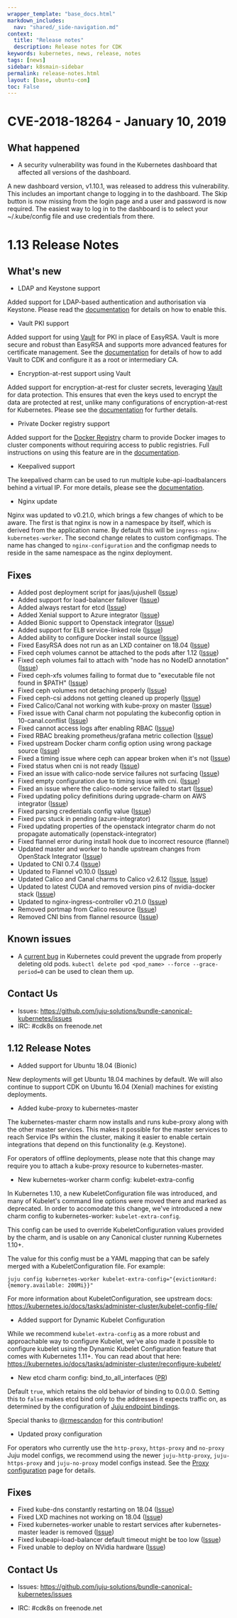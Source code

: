 ```yaml
---
wrapper_template: "base_docs.html"
markdown_includes:
  nav: "shared/_side-navigation.md"
context:
  title: "Release notes"
  description: Release notes for CDK
keywords: kubernetes, news, release, notes
tags: [news]
sidebar: k8smain-sidebar
permalink: release-notes.html
layout: [base, ubuntu-com]
toc: False
---
```


# CVE-2018-18264 - January 10, 2019

## What happened

- A security vulnerability was found in the Kubernetes dashboard that affected all
versions of the dashboard.

A new dashboard version, v1.10.1, was released to address this vulnerability. This
includes an important change to logging in to the dashboard. The Skip button is now
missing from the login page and a user and password is now required. The easiest way
to log in to the dashboard is to select your ~/.kube/config file and use credentials
from there.

# 1.13 Release Notes

## What's new

- LDAP and Keystone support

Added support for LDAP-based authentication and authorisation via Keystone. Please
read the [documentation][docs-ldap] for details on how to enable this.

- Vault PKI support

Added support for using [Vault](https://jujucharms.com/u/openstack-charmers/vault/)
for PKI in place of EasyRSA. Vault is more secure and robust than EasyRSA and supports
more advanced features for certificate management. See the
[documentation][docs-vault] for details of how to add Vault to CDK and configure it as a
root or intermediary CA.

- Encryption-at-rest support using Vault

Added support for encryption-at-rest for cluster secrets, leveraging
[Vault](https://jujucharms.com/u/openstack-charmers/vault/) for data protection. This
ensures that even the keys used to encrypt the data are protected at rest, unlike many
configurations of encryption-at-rest for Kubernetes. Please see the
[documentation][docs-ear] for further details.

- Private Docker registry support

Added support for the [Docker Registry](https://jujucharms.com/u/containers/docker-registry)
charm to provide Docker images to cluster components without requiring access to
public registries. Full instructions on using this feature are in the [documentation][docs-registry].

- Keepalived support

The keepalived charm can be used to run multiple kube-api-loadbalancers behind a
virtual IP. For more details, please see the [documentation][docs-keepalived].

- Nginx update

Nginx was updated to v0.21.0, which brings a few changes of which to be aware. The first
is that nginx is now in a namespace by itself, which is derived from the application name.
By default this will be `ingress-nginx-kubernetes-worker`. The second change relates to
custom configmaps. The name has changed to `nginx-configuration` and the configmap needs to
reside in the same namespace as the nginx deployment.

## Fixes

 - Added post deployment script for jaas/jujushell ([Issue](https://github.com/juju-solutions/bundle-canonical-kubernetes/pull/697))
 - Added support for load-balancer failover ([Issue](https://github.com/juju-solutions/bundle-canonical-kubernetes/issues/453))
 - Added always restart for etcd ([Issue](https://github.com/juju-solutions/layer-etcd/pull/145))
 - Added Xenial support to Azure integrator ([Issue](https://github.com/juju-solutions/charm-azure-integrator/pull/17))
 - Added Bionic support to Openstack integrator ([Issue](https://github.com/juju-solutions/charm-openstack-integrator/pull/13))
 - Added support for ELB service-linked role ([Issue](https://github.com/juju-solutions/charm-aws-integrator/pull/29))
 - Added ability to configure Docker install source ([Issue](https://github.com/juju-solutions/bundle-canonical-kubernetes/issues/621))
 - Fixed EasyRSA does not run as an LXD container on 18.04 ([Issue](https://github.com/juju-solutions/bundle-canonical-kubernetes/issues/654))
 - Fixed ceph volumes cannot be attached to the pods after 1.12 ([Issue](https://github.com/juju-solutions/bundle-canonical-kubernetes/issues/662))
 - Fixed ceph volumes fail to attach with "node has no NodeID annotation" ([Issue](https://github.com/juju-solutions/bundle-canonical-kubernetes/issues/675))
 - Fixed ceph-xfs volumes failing to format due to "executable file not found in $PATH" ([Issue](https://github.com/juju-solutions/bundle-canonical-kubernetes/issues/668))
 - Fixed ceph volumes not detaching properly ([Issue](https://github.com/juju-solutions/bundle-canonical-kubernetes/issues/669))
 - Fixed ceph-csi addons not getting cleaned up properly ([Issue](https://github.com/juju-solutions/bundle-canonical-kubernetes/issues/680))
 - Fixed Calico/Canal not working with kube-proxy on master ([Issue](https://github.com/juju-solutions/bundle-canonical-kubernetes/issues/660))
 - Fixed issue with Canal charm not populating the kubeconfig option in 10-canal.conflist ([Issue](https://github.com/juju-solutions/bundle-canonical-kubernetes/issues/671))
 - Fixed cannot access logs after enabling RBAC ([Issue](https://github.com/juju-solutions/bundle-canonical-kubernetes/issues/642))
 - Fixed RBAC breaking prometheus/grafana metric collection ([Issue](https://github.com/juju-solutions/bundle-canonical-kubernetes/issues/635))
 - Fixed upstream Docker charm config option using wrong package source ([Issue](https://github.com/juju-solutions/bundle-canonical-kubernetes/issues/620))
 - Fixed a timing issue where ceph can appear broken when it's not ([Issue](https://github.com/juju-solutions/kubernetes/pull/173))
 - Fixed status when cni is not ready ([Issue](https://github.com/juju-solutions/kubernetes/pull/174))
 - Fixed an issue with calico-node service failures not surfacing ([Issue](https://github.com/juju-solutions/layer-calico/pull/28))
 - Fixed empty configuration due to timing issue with cni. ([Issue](https://github.com/juju-solutions/layer-canal/pull/22))
 - Fixed an issue where the calico-node service failed to start ([Issue](https://github.com/juju-solutions/layer-canal/pull/24))
 - Fixed updating policy definitions during upgrade-charm on AWS integrator ([Issue](https://github.com/juju-solutions/charm-aws-integrator/pull/30))
 - Fixed parsing credentials config value ([Issue](https://github.com/juju-solutions/charm-azure-integrator/pull/18))
 - Fixed pvc stuck in pending (azure-integrator)
 - Fixed updating properties of the openstack integrator charm do not propagate automatically (openstack-integrator)
 - Fixed flannel error during install hook due to incorrect resource (flannel)
 - Updated master and worker to handle upstream changes from OpenStack Integrator ([Issue](https://github.com/juju-solutions/kubernetes/pull/176))
 - Updated to CNI 0.7.4 ([Issue](https://github.com/juju-solutions/kubernetes/pull/194))
 - Updated to Flannel v0.10.0 ([Issue](https://github.com/juju-solutions/charm-flannel/pull/50))
 - Updated Calico and Canal charms to Calico v2.6.12 ([Issue](https://github.com/juju-solutions/layer-calico/pull/30), [Issue](https://github.com/juju-solutions/layer-canal/pull/27))
 - Updated to latest CUDA and removed version pins of nvidia-docker stack ([Issue](https://github.com/juju-solutions/layer-docker/pull/123))
 - Updated to nginx-ingress-controller v0.21.0 ([Issue](https://github.com/juju-solutions/kubernetes/pull/195))
 - Removed portmap from Calico resource ([Issue](https://github.com/juju-solutions/layer-calico/pull/29))
 - Removed CNI bins from flannel resource ([Issue](https://github.com/juju-solutions/layer-canal/pull/25))

## Known issues

 - A [current bug](https://github.com/kubernetes/kubernetes/issues/70044) in Kubernetes could prevent the upgrade from properly deleting old pods. `kubectl delete pod <pod_name> --force --grace-period=0` can be used to clean them up.

## Contact Us

- Issues: https://github.com/juju-solutions/bundle-canonical-kubernetes/issues
- IRC: #cdk8s on freenode.net





## 1.12 Release Notes

- Added support for Ubuntu 18.04 (Bionic)

New deployments will get Ubuntu 18.04 machines by default. We will also continue to support CDK on Ubuntu 16.04 (Xenial) machines for existing deployments.

- Added kube-proxy to kubernetes-master

The kubernetes-master charm now installs and runs kube-proxy along with the other master services. This makes it possible for the master services to reach Service IPs within the cluster, making it easier to enable certain integrations that depend on this functionality (e.g. Keystone).

For operators of offline deployments, please note that this change may require you to attach a kube-proxy resource to kubernetes-master.

- New kubernetes-worker charm config: kubelet-extra-config

In Kubernetes 1.10, a new KubeletConfiguration file was introduced, and many of Kubelet's command line options were moved there and marked as deprecated. In order to accomodate this change, we've introduced a new charm config to kubernetes-worker: `kubelet-extra-config`.

This config can be used to override KubeletConfiguration values provided by the charm, and is usable on any Canonical cluster running Kubernetes 1.10+.

The value for this config must be a YAML mapping that can be safely merged with a KubeletConfiguration file. For example:

```
juju config kubernetes-worker kubelet-extra-config="{evictionHard: {memory.available: 200Mi}}"
```

For more information about KubeletConfiguration, see upstream docs:
https://kubernetes.io/docs/tasks/administer-cluster/kubelet-config-file/

- Added support for Dynamic Kubelet Configuration

While we recommend `kubelet-extra-config` as a more robust and approachable way to configure Kubelet, we've also made it possible to configure kubelet using the Dynamic Kubelet Configuration feature that comes with Kubernetes 1.11+. You can read about that here:
https://kubernetes.io/docs/tasks/administer-cluster/reconfigure-kubelet/

- New etcd charm config: bind_to_all_interfaces ([PR](https://github.com/juju-solutions/layer-etcd/pull/137))

Default `true`, which retains the old behavior of binding to 0.0.0.0. Setting this to `false` makes etcd bind only to the addresses it expects traffic on, as determined by the configuration of [Juju endpoint bindings](https://docs.jujucharms.com/2.4/en/charms-deploying-advanced#deploying-to-network-spaces).

Special thanks to [@rmescandon](https://github.com/rmescandon) for this contribution!

- Updated proxy configuration

For operators who currently use the `http-proxy`, `https-proxy` and `no-proxy` Juju model configs, we recommend using the newer `juju-http-proxy`, `juju-https-proxy` and `juju-no-proxy` model configs instead. See the [Proxy configuration](https://github.com/juju-solutions/bundle-canonical-kubernetes/wiki/Proxy-configuration) page for details.

## Fixes

- Fixed kube-dns constantly restarting on 18.04 ([Issue](https://github.com/juju-solutions/bundle-canonical-kubernetes/issues/655))
- Fixed LXD machines not working on 18.04 ([Issue](https://github.com/juju-solutions/bundle-canonical-kubernetes/issues/654))
- Fixed kubernetes-worker unable to restart services after kubernetes-master leader is removed ([Issue](https://github.com/juju-solutions/bundle-canonical-kubernetes/issues/627))
- Fixed kubeapi-load-balancer default timeout might be too low ([Issue](https://github.com/juju-solutions/bundle-canonical-kubernetes/issues/650))
- Fixed unable to deploy on NVidia hardware ([Issue](https://github.com/juju-solutions/bundle-canonical-kubernetes/issues/664))

## Contact Us

- Issues: <https://github.com/juju-solutions/bundle-canonical-kubernetes/issues>

- IRC: #cdk8s on freenode.net



<!--LINKS-->

[docs-ldap]: /kubernetes/docs/ldap
[docs-vault]: /kubernetes/docs/using-vault
[docs-ear]: /kubernetes/docs/encryption-at-rest
[docs-keepalived]: /kubernetes/docs/keepalived
[docs-registry]: /kubernetes/docs/docker-registry
